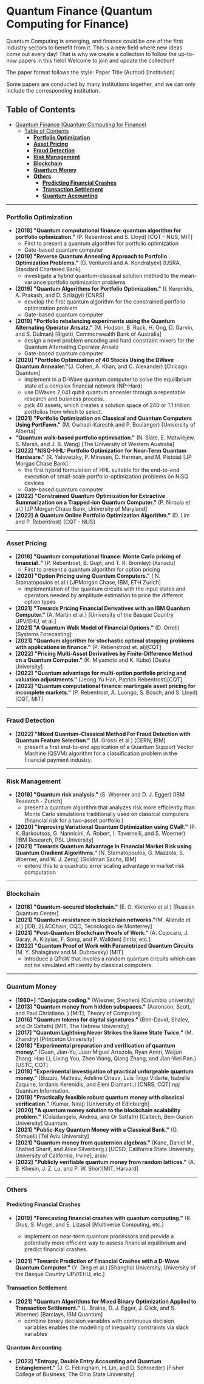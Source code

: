 # Quantum Finance (Quantum Computing for Finance)
Quantum Computing is emerging, and finance could be one of the first industry sectors to benefit from it. This is a new field where new ideas come out every day! That is why we create a collection to follow the up-to-now papers in this field! Welcome to join and update the collection!

The paper format follows the style: Paper Title (Author) [Institution]

Some papers are conducted by many institutions together, and we can only include the corresponding institution.

## Table of Contents
- [Quantum Finance (Quantum Computing for Finance)](#quantum-finance-quantum-computing-for-finance)
  - [Table of Contents](#table-of-contents)
    - [**Portfolio Optimization**](#portfolio-optimization)
    - [**Asset Pricing**](#asset-pricing)
    - [**Fraud Detection**](#fraud-detection)
    - [**Risk Management**](#risk-management)
    - [**Blockchain**](#blockchain)
    - [**Quantum Money**](#quantum-money)
    - [**Others**](#others)
      - [**Predicting Financial Crashes**](#predicting-financial-crashes)
      - [**Transaction Settlement**](#transaction-settlement)
      - [**Quantum Accounting**](#quantum-accounting)
---

### **Portfolio Optimization**
- **[2018]** **"Quantum computational finance: quantum algorithm for portfolio optimization."** (P. Rebentrost and S. Lloyd) [CQT - NUS, MIT]
  - First to present a quantum algorithm for portfolio optimization
  - Gate-based quantum computer
- **[2019]** **"Reverse Quantum Annealing Approach to Portfolio Optimization Problems."** (D. Venturelli and A. Kondratyev) [USRA, Standard Chartered Bank]
  - investigate a hybrid quantum-classical solution method to the mean-variance portfolio optimization problems
- **[2019]** **"Quantum Algorithms for Portfolio Optimization."** (I. Kerenidis, A. Prakash, and D. Szilágyi) [CNRS]
  - develop the first quantum algorithm for the constrained portfolio optimization problem
  - Gate-based quantum computer
- **[2019]** **"Portfolio rebalancing experiments using the Quantum Alternating Operator Ansatz."** (M. Hodson, B. Ruck, H. Ong, D. Garvin, and S. Dulman) [Rigetti, Commonwealth Bank of Australia]
  - design a novel problem encoding and hard constraint mixers for the Quantum Alternating Operator Ansatz
  - Gate-based quantum computer
- **[2020]** **"Portfolio Optimization of 40 Stocks Using the DWave Quantum Annealer."**(J. Cohen, A. Khan, and C. Alexander) [Chicago Quantum]
  - implement in a D-Wave quantum computer to solve the equilibrium state of a complex financial network (NP-Hard)
  - use DWaves 2,041 qubit quantum annealer through a repeatable research and business process. 
  - pick 40 assets, which creates a solution space of 240 or 1.1 trillion portfolios from which to select.
- **[2021]** **"Portfolio Optimization on Classical and Quantum Computers Using PortFawn."** (M. Owhadi-Kareshk and P. Boulanger) [University of Alberta]
-  **"Quantum walk-based portfolio optimisation."** (N. Slate, E. Matwiejew, S. Marsh, and J. B. Wang) [The University of Western Australia]
- **[2022]** **"NISQ-HHL: Portfolio Optimization for Near-Term Quantum Hardware."** (R. Yalovetzky, P. Minssen, D. Herman, and M. Pistoia) [JP Morgan Chase Bank]
  - the first hybrid formulation of HHL suitable for the end-to-end execution of small-scale portfolio-optimization problems on NISQ devices
  - Gate-based quantum computer
- **[2022]** **"Constrained Quantum Optimization for Extractive Summarization on a Trapped-ion Quantum Computer."** (P. Niroula et al.) [JP Morgan Chase Bank, University of Maryland]
- **[2022]** **A Quantum Online Portfolio Optimization Algorithm."** (D. Lim and P. Rebentrost) [CQT - NUS]
  <!-- - give a sampling version of an existing classical online portfolio optimization algorithm while using a sampling procedure to reduce transaction costs the most by only investing one asset at each time point
  - The updating strategy “Erroneous exponentiated gradient update” needs an inner product process which can be speeded by quantum computing techniques. -->
  <!-- - Limitation: the updating strategy is based on single-asset price without considering potential risks and correlations between assets. -->

---

### **Asset Pricing**

- **[2018]** **"Quantum computational finance: Monte Carlo pricing of financial ."** (P. Rebentrost, B. Gupt, and T. R. Bromley) [Xanadu]
  - First to present a quantum algorithm for option pricing
- **[2020]** **"Option Pricing using Quantum Computers."** ( N. Stamatopoulos et al.) [JPMorgan Chase, IBM, ETH Zurich]
  - implementation of the quantum circuits with the input states and operators needed by amplitude estimation to price the different option types
- **[2021]** **"Towards Pricing Financial Derivatives with an IBM Quantum Computer."** (A. Martin et al.) [University of the Basque Country UPV/EHU, et al.]
- **[2021]** **"A Quantum Walk Model of Financial Options."** (D. Orrell) [Systems Forecasting]
- **[2021]** **"Quantum algorithm for stochastic optimal stopping problems with applications in finance."** (P. Rebenstrost et. al)[CQT]
- **[2022]** **"Pricing Multi-Asset Derivatives by Finite-Difference Method on a Quantum Computer."** (K. Miyamoto and K. Kubo) [Osaka University]
- **[2022]** **"Quantum advantage for multi-option portfolio pricing and valuation adjustments."** (Jeong Yu Han, Patrick Rebentrost)[CQT]
- **[2022]** **"Quantum computational finance: martingale asset pricing for incomplete markets."** (P. Rebentrost, A. Luongo, S. Bosch, and S. Lloyd) [CQT, MIT]

---

### **Fraud Detection**
- **[2022]** **"Mixed Quantum-Classical Method For Fraud Detection with Quantum Feature Selection."** (M. Grossi et al.) [CERN, IBM]
  - present a first end-to-end application of a Quantum Support Vector Machine (QSVM) algorithm for a classification problem in the financial payment industry.

---

### **Risk Management**
- **[2019]** **"Quantum risk analysis."** (S. Woerner and D. J. Egger) [IBM Research - Zurich]
  - present a quantum algorithm that analyzes risk more efficiently than Monte Carlo simulations traditionally used on classical computers (financial risk for a two-asset portfolio )
- **[2020]** **"Improving Variational Quantum Optimization using CVaR."** (P. K. Barkoutsos, G. Nannicini, A. Robert, I. Tavernelli, and S. Woerner) [IBM Research, PSL University]
- **[2021]** **"Towards Quantum Advantage in Financial Market Risk using Quantum Gradient Algorithms."** (N. Stamatopoulos, G. Mazzola, S. Woerner, and W. J. Zeng) [Goldman Sachs, IBM]
  - extend this to a quadratic error scaling advantage in market risk computation

---

### **Blockchain**
- **[2018]** **"Quantum-secured blockchain."** (E. O. Kiktenko et al.) [Russian Quantum Center]
- **[2021]** **"Quantum-resistance in blockchain networks."**(M. Allende et al.) [IDB, 2LACChain, CQC, Tecnologico de Monterrey]
- **[2021]** **"Post-Quantum Blockchain Proofs of Work."** (A. Cojocaru, J. Garay, A. Kiayias, F. Song, and P. Wallden) [Inria, etc.]
- **[2022]** **"Quantum Proof of Work with Parametrized Quantum Circuits** (M. Y. Shalaginov and M. Dubrovsky) [MIT]
  - introduce a QPoW that involes a random quantum circuits which can not be simulated efficiently by classical computers.

---

### **Quantum Money**
- **[1960+]** **"Conjugate coding."** (Wiesner, Stephen) [Columbia university]
- **[2013]** **"Quantum money from hidden subspaces."** (Aaronson, Scott, and Paul Christiano. ) [MIT], Theory of Computing.
- **[2016]** **"Quantum tokens for digital signatures."** (Ben-David, Shalev, and Or Sattath) [MIT, The Hebrew University]
- **[2017]** **"Quantum Lightning Never Strikes the Same State Twice."** (M. Zhandry) [Princeton University]
- **[2018]** **"Experimental preparation and verification of quantum money."** (Guan, Jian-Yu, Juan Miguel Arrazola, Ryan Amiri, Weijun Zhang, Hao Li, Lixing You, Zhen Wang, Qiang Zhang, and Jian-Wei Pan.) [USTC, CQT]
- **[2018]** **"Experimental investigation of practical unforgeable quantum money."** (Bozzio, Mathieu, Adeline Orieux, Luis Trigo Vidarte, Isabelle Zaquine, Iordanis Kerenidis, and Eleni Diamanti.) [CNRS, CQT] npj Quantum Information.
- **[2019]** **"Practically feasible robust quantum money with classical verification."** (Kumar, Niraj) [University of Edinburgh]
- **[2020]** **"A quantum money solution to the blockchain scalability problem."** (Coladangelo, Andrea, and Or Sattath) [Caltech, Ben-Gurion University] Quantum.
- **[2021]** **"Public-Key Quantum Money with a Classical Bank."** (O. Shmueli) [Tel Aviv University]
- **[2021]** **"Quantum money from quaternion algebras."** (Kane, Daniel M., Shahed Sharif, and Alice Silverberg.) [UCSD, California State University, University of California, Irvine], arxiv.
- **[2022]** **"Publicly verifiable quantum money from random lattices."** (A. B. Khesin, J. Z. Lu, and P. W. Shor)[MIT, Harvard]

---

### **Others**
#### **Predicting Financial Crashes**
-  **[2019]** **"Forecasting financial crashes with quantum computing."** (R. Orus, S. Mugel, and E. Lizaso) [Multiverse Computing, etc.]
   -  implement on near-term quantum processors and provide a potentially more efficient way to assess financial equilibrium and predict financial crashes.

- **[2021]** **"Towards Prediction of Financial Crashes with a D-Wave Quantum Computer."** (Y. Ding et al.) [Shanghai University, University of the Basque Country UPV/EHU, etc.]

#### **Transaction Settlement**
- **[2021]** **"Quantum Algorithms for Mixed Binary Optimization Applied to Transaction Settlement."** (L. Braine, D. J. Egger, J. Glick, and S. Woerner) [Barclays, IBM Quantum]
  - combine binary decision variables with continuous decision variables enables the modelling of inequality constraints via slack variables

#### **Quantum Accounting**
- **[2022]** **"Entropy, Double Entry Accounting and Quantum Entanglement."** (J. C. Fellingham, H. Lin, and D. Schroeder) [Fisher College of Business, The Ohio State University]

